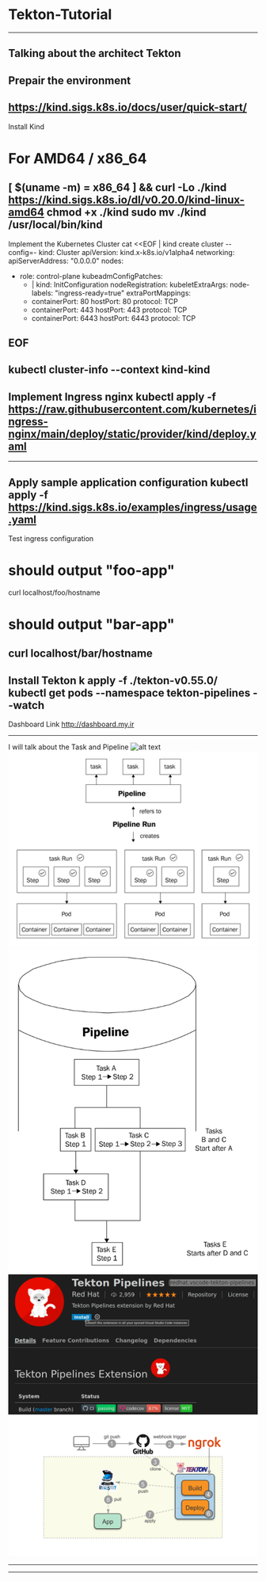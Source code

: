 # Tekton-Tutorial
---------------------------------------------------------------------------------------------------------------------------
Talking about the architect Tekton
---------------------------------------------------------------------------------------------------------------------------
Prepair the environment
---------------------------------------------------------------------------------------------------------------------------
https://kind.sigs.k8s.io/docs/user/quick-start/
---------------------------------------------------------------------------------------------------------------------------
Install Kind
# For AMD64 / x86_64
[ $(uname -m) = x86_64 ] && curl -Lo ./kind https://kind.sigs.k8s.io/dl/v0.20.0/kind-linux-amd64
chmod +x ./kind
sudo mv ./kind /usr/local/bin/kind
---------------------------------------------------------------------------------------------------------------------------
Implement the Kubernetes Cluster
cat <<EOF | kind create cluster --config=-
kind: Cluster
apiVersion: kind.x-k8s.io/v1alpha4
networking:
  apiServerAddress: "0.0.0.0"
nodes:
- role: control-plane
  kubeadmConfigPatches:
  - |
    kind: InitConfiguration
    nodeRegistration:
      kubeletExtraArgs:
        node-labels: "ingress-ready=true"
  extraPortMappings:
  - containerPort: 80
    hostPort: 80
    protocol: TCP
  - containerPort: 443
    hostPort: 443
    protocol: TCP
  - containerPort: 6443
    hostPort: 6443
    protocol: TCP

EOF
---------------------------------------------------------------------------------------------------------------------------
kubectl cluster-info --context kind-kind
---------------------------------------------------------------------------------------------------------------------------
Implement Ingress nginx 
kubectl apply -f https://raw.githubusercontent.com/kubernetes/ingress-nginx/main/deploy/static/provider/kind/deploy.yaml
---------------------------------------------------------------------------------------------------------------------------
---------------------------------------------------------------------------------------------------------------------------
Apply sample application configuration
kubectl apply -f https://kind.sigs.k8s.io/examples/ingress/usage.yaml
---------------------------------------------------------------------------------------------------------------------------
Test ingress configuration
# should output "foo-app"
curl localhost/foo/hostname
# should output "bar-app"
curl localhost/bar/hostname
---------------------------------------------------------------------------------------------------------------------------
Install Tekton
k apply -f ./tekton-v0.55.0/
kubectl get pods --namespace tekton-pipelines --watch
---------------------------------------------------------------------------------------------------------------------------
Dashboard Link
http://dashboard.my.ir

---------------------------------------------------------------------------------------------------------------------------
I will talk about the Task and Pipeline 
![alt text](https://github.com/iraj-norouzi/Tekton-Tutorial/blob/main/pictures/2.png?raw=true)
![alt text](https://github.com/iraj-norouzi/Tekton-Tutorial/blob/main/pictures/1.png?raw=true)
![alt text](https://github.com/iraj-norouzi/Tekton-Tutorial/blob/main/pictures/3.png?raw=true)
![alt text](https://github.com/iraj-norouzi/Tekton-Tutorial/blob/main/pictures/4.png?raw=true)
![alt text](https://github.com/iraj-norouzi/Tekton-Tutorial/blob/main/pictures/5.png?raw=true)

---------------------------------------------------------------------------------------------------------------------------
---------------------------------------------------------------------------------------------------------------------------
